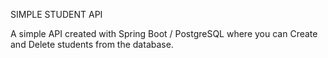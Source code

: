 
SIMPLE STUDENT API

A simple API created with Spring Boot / PostgreSQL where you can Create and Delete students from the database.
